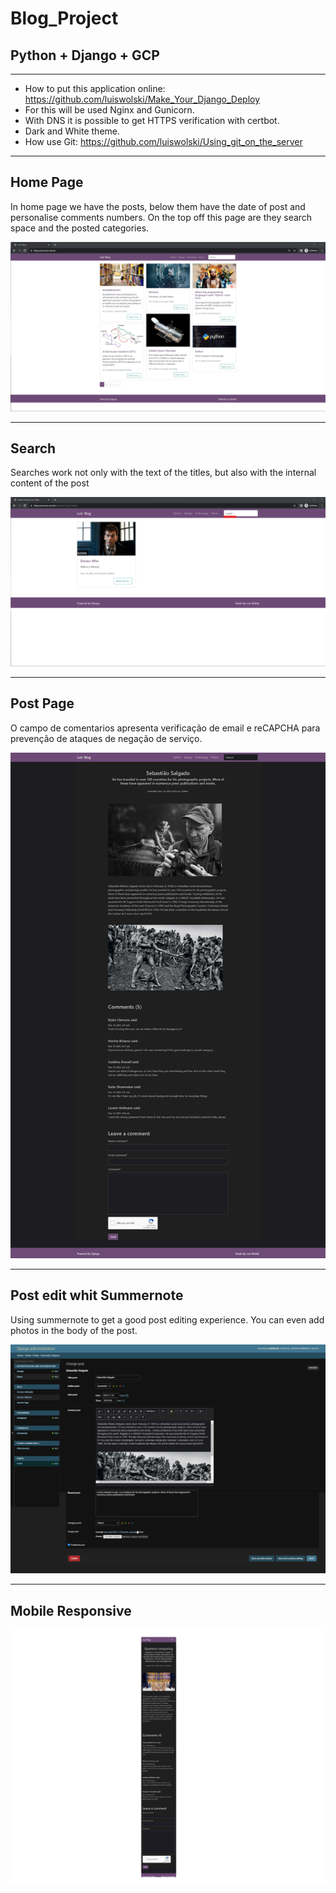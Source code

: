 # Blog_Project
## Python + Django + GCP
______________________________________________________________________________________

* How to put this application online: https://github.com/luiswolski/Make_Your_Django_Deploy
* For this will be used Nginx and Gunicorn.
* With DNS it is possible to get HTTPS verification with certbot.
* Dark and White theme.
* How use Git: https://github.com/luiswolski/Using_git_on_the_server

______________________________________________________________________________________

## Home Page
  In home page we have the posts, below them have the date of post and personalise comments numbers. On the top off this page are they search space and the posted categories.

![home](https://github.com/luiswolski/Blog_Project/blob/main/prints/print1.png)
______________________________________________________________________________________

## Search 
  Searches work not only with the text of the titles, but also with the internal content of the post

![home](https://github.com/luiswolski/Blog_Project/blob/main/prints/print2.png)
______________________________________________________________________________________

## Post Page
O campo de comentarios apresenta verificação de email e reCAPCHA para prevenção de ataques de negação de serviço.

![home](https://github.com/luiswolski/Blog_Project/blob/main/prints/print3.png)
______________________________________________________________________________________

## Post edit whit Summernote
  Using summernote to get a good post editing experience. You can even add photos in the body of the post.

![home](https://github.com/luiswolski/Blog_Project/blob/main/prints/print4.png)
______________________________________________________________________________________

## Mobile Responsive

![home](https://github.com/luiswolski/Blog_Project/blob/main/prints/print5.png)
